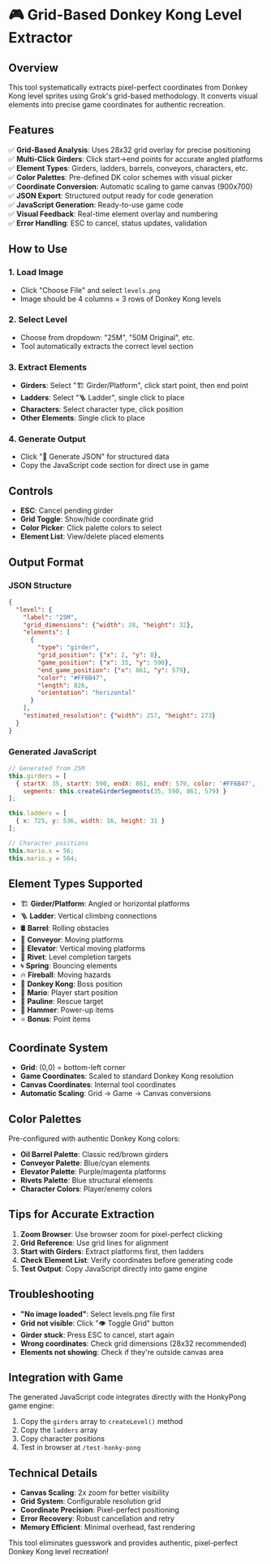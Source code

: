 # 🎮 Grid-Based Donkey Kong Level Extractor

## Overview
This tool systematically extracts pixel-perfect coordinates from Donkey Kong level sprites using Grok's grid-based methodology. It converts visual elements into precise game coordinates for authentic recreation.

## Features
✅ **Grid-Based Analysis**: Uses 28x32 grid overlay for precise positioning  
✅ **Multi-Click Girders**: Click start→end points for accurate angled platforms  
✅ **Element Types**: Girders, ladders, barrels, conveyors, characters, etc.  
✅ **Color Palettes**: Pre-defined DK color schemes with visual picker  
✅ **Coordinate Conversion**: Automatic scaling to game canvas (900x700)  
✅ **JSON Export**: Structured output ready for code generation  
✅ **JavaScript Generation**: Ready-to-use game code  
✅ **Visual Feedback**: Real-time element overlay and numbering  
✅ **Error Handling**: ESC to cancel, status updates, validation  

## How to Use

### 1. Load Image
- Click "Choose File" and select `levels.png`
- Image should be 4 columns × 3 rows of Donkey Kong levels

### 2. Select Level  
- Choose from dropdown: "25M", "50M Original", etc.
- Tool automatically extracts the correct level section

### 3. Extract Elements
- **Girders**: Select "🏗️ Girder/Platform", click start point, then end point
- **Ladders**: Select "🪜 Ladder", single click to place
- **Characters**: Select character type, click position
- **Other Elements**: Single click to place

### 4. Generate Output
- Click "📄 Generate JSON" for structured data
- Copy the JavaScript code section for direct use in game

## Controls
- **ESC**: Cancel pending girder
- **Grid Toggle**: Show/hide coordinate grid
- **Color Picker**: Click palette colors to select
- **Element List**: View/delete placed elements

## Output Format

### JSON Structure
```json
{
  "level": {
    "label": "25M",
    "grid_dimensions": {"width": 28, "height": 32},
    "elements": [
      {
        "type": "girder",
        "grid_position": {"x": 2, "y": 8},
        "game_position": {"x": 35, "y": 590},
        "end_game_position": {"x": 861, "y": 579},
        "color": "#FF6B47",
        "length": 826,
        "orientation": "horizontal"
      }
    ],
    "estimated_resolution": {"width": 257, "height": 273}
  }
}
```

### Generated JavaScript
```javascript
// Generated from 25M
this.girders = [
  { startX: 35, startY: 590, endX: 861, endY: 579, color: '#FF6B47',
    segments: this.createGirderSegments(35, 590, 861, 579) }
];

this.ladders = [
  { x: 725, y: 536, width: 16, height: 31 }
];

// Character positions
this.mario.x = 56;
this.mario.y = 564;
```

## Element Types Supported
- 🏗️ **Girder/Platform**: Angled or horizontal platforms
- 🪜 **Ladder**: Vertical climbing connections  
- 🛢️ **Barrel**: Rolling obstacles
- 🔄 **Conveyor**: Moving platforms
- 📶 **Elevator**: Vertical moving platforms
- 🔩 **Rivet**: Level completion targets
- 🌀 **Spring**: Bouncing elements
- 🔥 **Fireball**: Moving hazards
- 🦍 **Donkey Kong**: Boss position
- 👨 **Mario**: Player start position
- 👩 **Pauline**: Rescue target
- 🔨 **Hammer**: Power-up items
- ⭐ **Bonus**: Point items

## Coordinate System
- **Grid**: (0,0) = bottom-left corner
- **Game Coordinates**: Scaled to standard Donkey Kong resolution
- **Canvas Coordinates**: Internal tool coordinates
- **Automatic Scaling**: Grid → Game → Canvas conversions

## Color Palettes
Pre-configured with authentic Donkey Kong colors:
- **Oil Barrel Palette**: Classic red/brown girders
- **Conveyor Palette**: Blue/cyan elements  
- **Elevator Palette**: Purple/magenta platforms
- **Rivets Palette**: Blue structural elements
- **Character Colors**: Player/enemy colors

## Tips for Accurate Extraction
1. **Zoom Browser**: Use browser zoom for pixel-perfect clicking
2. **Grid Reference**: Use grid lines for alignment
3. **Start with Girders**: Extract platforms first, then ladders
4. **Check Element List**: Verify coordinates before generating code
5. **Test Output**: Copy JavaScript directly into game engine

## Troubleshooting
- **"No image loaded"**: Select levels.png file first
- **Grid not visible**: Click "👁️ Toggle Grid" button
- **Girder stuck**: Press ESC to cancel, start again
- **Wrong coordinates**: Check grid dimensions (28x32 recommended)
- **Elements not showing**: Check if they're outside canvas area

## Integration with Game
The generated JavaScript code integrates directly with the HonkyPong game engine:

1. Copy the `girders` array to `createLevel()` method
2. Copy the `ladders` array  
3. Copy character positions
4. Test in browser at `/test-honky-pong`

## Technical Details
- **Canvas Scaling**: 2x zoom for better visibility
- **Grid System**: Configurable resolution grid
- **Coordinate Precision**: Pixel-perfect positioning
- **Error Recovery**: Robust cancellation and retry
- **Memory Efficient**: Minimal overhead, fast rendering

This tool eliminates guesswork and provides authentic, pixel-perfect Donkey Kong level recreation!